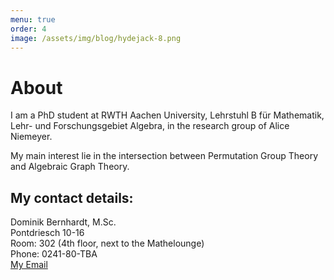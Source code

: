 ```yaml
---
menu: true
order: 4
image: /assets/img/blog/hydejack-8.png
---
```


# About

I am a PhD student at RWTH Aachen University, Lehrstuhl B für Mathematik, Lehr- und Forschungsgebiet
Algebra, in the research group of Alice Niemeyer.

My main interest lie in the intersection between Permutation Group Theory and Algebraic Graph Theory.

## My contact details:
Dominik Bernhardt, M.Sc.  
   Pontdriesch 10-16  
   Room: 302 (4th floor, next to the Mathelounge)  
   Phone: 0241-80-TBA  
   [My Email](mailto:bernhardt@mathb.rwth-aachen.de)
